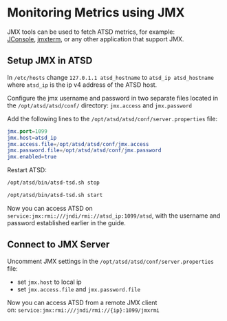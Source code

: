 # Monitoring Metrics using JMX

JMX tools can be used to fetch ATSD metrics, for example:
[JConsole](https://docs.oracle.com/javase/7/docs/technotes/guides/management/jconsole.html "jconsole"), [jmxterm](http://wiki.cyclopsgroup.org/jmxterm/ "jmxterm"), or any other application that support JMX.

## Setup JMX in ATSD

In `/etc/hosts` change `127.0.1.1 atsd_hostname` to `atsd_ip atsd_hostname`
where `atsd_ip` is the ip v4 address of the ATSD host.

Configure the jmx username and password in two separate files located in
the `/opt/atsd/atsd/conf/` directory: `jmx.access` and `jmx.password`

Add the following lines to the `/opt/atsd/atsd/conf/server.properties`
file:

```elm
jmx.port=1099
jmx.host=atsd_ip
jmx.access.file=/opt/atsd/atsd/conf/jmx.access
jmx.password.file=/opt/atsd/atsd/conf/jmx.password
jmx.enabled=true
```

Restart ATSD:

```sh
/opt/atsd/bin/atsd-tsd.sh stop
```

```sh
/opt/atsd/bin/atsd-tsd.sh start
```

Now you can access ATSD on `service:jmx:rmi:///jndi/rmi://atsd_ip:1099/atsd`, with the username and password established earlier in the guide.

## Connect to JMX Server

Uncomment JMX settings in the `/opt/atsd/atsd/conf/server.properties`
file:

* set `jmx.host` to local ip
* set `jmx.access.file` and `jmx.password.file`

Now you can access ATSD from a remote JMX client on: `service:jmx:rmi:///jndi/rmi://{ip}:1099/jmxrmi`
